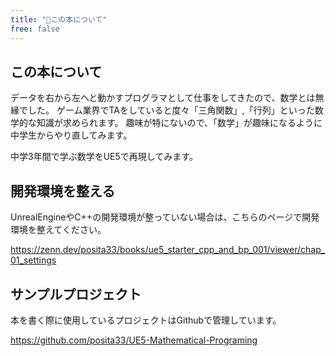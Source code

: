 ```yaml
---
title: "📘この本について"
free: false
---
```


## この本について

データを右から左へと動かすプログラマとして仕事をしてきたので、数学とは無縁でした。
ゲーム業界でTAをしていると度々「三角関数」,「行列」といった数学的な知識が求められます。
趣味が特にないので、「数学」が趣味になるように中学生からやり直してみます。

中学3年間で学ぶ数学をUE5で再現してみます。

## 開発環境を整える

UnrealEngineやC++の開発環境が整っていない場合は、こちらのページで開発環境を整えてください。

https://zenn.dev/posita33/books/ue5_starter_cpp_and_bp_001/viewer/chap_01_settings

## サンプルプロジェクト

本を書く際に使用しているプロジェクトはGithubで管理しています。

https://github.com/posita33/UE5-Mathematical-Programing
